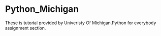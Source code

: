 # Python_Michigan
These is tutorial provided by Univeristy Of Michigan.Python for everybody assignment section.
